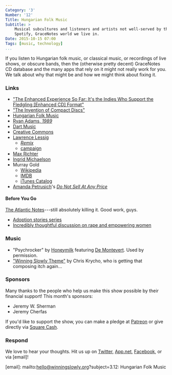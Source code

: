 ```yaml
---
Category: '3'
Number: '12'
Title: Hungarian Folk Music
Subtitle: >
    Musical subcultures and listeners and artists not well-served by the iTunes,
    Spotify, GraceNotes world we live in.
Date: 2015-10-15 07:00
Tags: [music, technology]
...
```


If you listen to Hungarian folk music, or classical music, or recordings of live
shows, or obscure bands, then the (otherwise pretty decent) GraceNotes CD
database and the many apps that rely on it might not really work for you. We
talk about why that might be and how we might think about fixing it.

### Links

  - ["The Enhanced Experience So Far: It's the Indies Who Support the Fledgling
    [Enhanced CD] Format"][enhanced]
  - ["The Invention of Compact Discs"][CDs]
  - [Hungarian Folk Music][hungarian]
  - [Ryan Adams, _1989_][1989]
  - [Dart Music]
  - [Creative Commons]
  - [Lawrence Lessig]
      + [_Remix_]
      + [campaign][lessig campaign]
  - [Max Richter]
  - [Ingrid Michaelson]
  - Murray Gold
      + [Wikipedia][gold-wiki]
      + [IMDB][gold-imdb]
      + [iTunes Catalog][gold-itunes]
  - [Amanda Petrusich]'s [_Do Not Sell At Any Price_]

[enhanced]: https://books.google.com/books?id=wQcEAAAAMBAJ&pg=PA86&lpg=PA86&dq=major+labels+in+the+development+of+cds&source=bl&ots=easBin7_x4&sig=GSMUjXsAyCi7uvuUbltcRz9lQ28&hl=en&sa=X&ved=0CDIQ6AEwA2oVChMIh8yh6JO2yAIVA6yACh0W8w7f#v=onepage&q=major%20labels%20in%20the%20development%20of%20cds&f=false
[CDs]: http://faculty.tuck.dartmouth.edu/images/uploads/faculty/ron-adner/1EIS_Main_Project_Compact_Disc_Paper.pdf
[Hungarian]: https://en.wikipedia.org/wiki/Hungarian_folk_music
[1989]: https://itunes.apple.com/us/album/1989/id1040714386
[Dart Music]: https://dartmusic.com
[Creative Commons]: http://creativecommons.org
[Lawrence Lessig]: http://www.lessig.org
[_Remix_]: http://remix.lessig.org
[lessig campaign]: https://lessig2016.us
[Max Richter]: http://www.maxrichtermusic.com/en/index.php
[Ingrid Michaelson]: http://www.ingridmichaelson.com
[gold-wiki]: https://en.wikipedia.org/wiki/Murray_Gold
[gold-imdb]: http://www.imdb.com/name/nm0325050/
[gold-itunes]: https://itunes.apple.com/us/artist/murray-gold/id205582333
[Amanda Petrusich]: https://www.amandapetrusich.com
[_Do Not Sell at Any Price_]: http://books.simonandschuster.com/Do-Not-Sell-At-Any-Price/Amanda-Petrusich/9781451667066

#### Before You Go

[The Atlantic Notes][notes]---still absolutely killing it. Good work, guys.

  - [Adoption stories series][adoption]
  - [Incredibly thoughtful discussion on rape and empowering women][women]

[notes]: http://www.theatlantic.com/notes/
[adoption]: http://www.theatlantic.com/notes/all/2015/10/growing-up-adopted/410116/
[women]: http://www.theatlantic.com/notes/all/2015/10/on-rape-and-empowerment/410101/

### Music

  - "Psychrocker" by [Honeymilk] featuring [De Montevert]. Used by permission.
  - ["Winning Slowly Theme"](//soundcloud.com/chriskrycho/winning-slowly)
    by Chris Krycho, who is getting that composing itch again...

[Honeymilk]: https://www.facebook.com/honeymilkband
[De Montevert]: https://soundcloud.com/de-montevert

### Sponsors

Many thanks to the people who help us make this show possible by their financial
support! This month's sponsors:

  - Jeremy W. Sherman
  - Jeremy Cherfas

If you'd like to support the show, you can make a pledge at [Patreon] or give
directly via [Square Cash].

[Patreon]: //www.patreon.com/winningslowly
[Square Cash]: //cash.me/$winningslowly

### Respond

We love to hear your thoughts. Hit us up on [Twitter], [App.net], [Facebook], or
via [email]!

[Twitter]: //www.twitter.com/winningslowly
[App.net]: //www.twitter.com/winningslowly
[Facebook]: //www.facebook.com/winningslowlypodcast
[email]: mailto:hello@winningslowly.org?subject=3.12: Hungarian Folk Music
